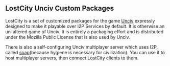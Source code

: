 LostCity Unciv Custom Packages
------------------------------

LostCity is a set of customized packages for the game [Unciv](https://github.com/yairm210/Unciv)
expressly designed to make it playable over I2P Services by default. It is otherwise
an un-altered game of Unciv. It is entirely a packaging effort and is distributed under
the Mozilla Public License that is also used by Unciv.

There is also a self-configuring Unciv multiplayer server which uses I2P, called
[soap](https://github.com/eyedeekay/soap)(because hygiene is necessary for civilization).
You can use it to host multiplayer servers, then connect LostCity clients to them.
